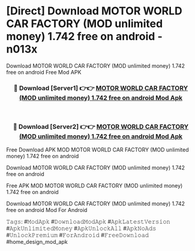 # [Direct] Download MOTOR WORLD CAR FACTORY (MOD unlimited money) 1.742 free on android - n013x
Download MOTOR WORLD CAR FACTORY (MOD unlimited money) 1.742 free on android Free Mod APK

<div align="center">
<h3>🔴 Download [Server1] 👉👉 <a href="https://apk-comot.site?title=MOTOR_WORLD_CAR_FACTORY_(MOD_unlimited_money)_1.742_free_on_android">MOTOR WORLD CAR FACTORY (MOD unlimited money) 1.742 free on android Mod Apk</a></h3><br>

<h3>🔴 Download [Server2] 👉👉 <a href="https://apk-comot.site?title=MOTOR_WORLD_CAR_FACTORY_(MOD_unlimited_money)_1.742_free_on_android">MOTOR WORLD CAR FACTORY (MOD unlimited money) 1.742 free on android Mod Apk</a></h3>
</div>


Free Download APK MOD MOTOR WORLD CAR FACTORY (MOD unlimited money) 1.742 free on android

Download MOTOR WORLD CAR FACTORY (MOD unlimited money) 1.742 free on android 

Free APK MOD MOTOR WORLD CAR FACTORY (MOD unlimited money) 1.742 free on android 

Download MOTOR WORLD CAR FACTORY (MOD unlimited money) 1.742 free on android Mod For Android

𝚃𝚊𝚐𝚜: #𝙼𝚘𝚍𝙰𝚙𝚔 #𝙳𝚘𝚠𝚗𝚕𝚘𝚊𝚍𝙼𝚘𝚍𝙰𝚙𝚔 #𝙰𝚙𝚔𝙻𝚊𝚝𝚎𝚜𝚝𝚅𝚎𝚛𝚜𝚒𝚘𝚗 #𝙰𝚙𝚔𝚄𝚗𝚕𝚒𝚖𝚒𝚝𝚎𝚍𝙼𝚘𝚗𝚎𝚢 #𝙰𝚙𝚔𝚄𝚗𝚕𝚘𝚌𝚔𝙰𝚕𝚕 #𝙰𝚙𝚔𝙽𝚘𝙰𝚍𝚜 #𝚄𝚗𝚕𝚘𝚌𝚔𝙿𝚛𝚎𝚖𝚒𝚞𝚖 #𝙵𝚘𝚛𝙰𝚗𝚍𝚛𝚘𝚒𝚍 #𝙵𝚛𝚎𝚎𝙳𝚘𝚠𝚗𝚕𝚘𝚊𝚍 #home_design_mod_apk